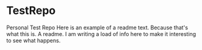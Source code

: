 # TestRepo
Personal Test Repo
Here is an example of a readme text. Because that's what this is. A readme. I am writing a load of info here to make it interesting to see what happens.
